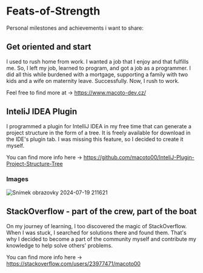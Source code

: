 # Feats-of-Strength
Personal milestones and achievements i want to share:

## Get oriented and start 

I used to rush home from work. I wanted a job that I enjoy and that fulfills me. So, I left my job, learned to program, and got a job as a programmer. I did all this while burdened with a mortgage, supporting a family with two kids and a wife on maternity leave. Successfully. Now, I rush to work.

Feel free to find more at -> https://www.macoto-dev.cz/

## InteliJ IDEA Plugin

I programmed a plugin for IntelliJ IDEA in my free time that can generate a project structure in the form of a tree. It is freely available for download in the IDE's plugin tab. I was missing this feature, so I decided to create it myself.

You can find more info here -> https://github.com/macoto00/InteliJ-Plugin-Project-Structure-Tree

### Images 

![Snímek obrazovky 2024-07-19 211621](https://github.com/user-attachments/assets/0f44f17b-a42e-42dc-96eb-2ff5801c5474)

## StackOverflow - part of the crew, part of the boat

On my journey of learning, I too discovered the magic of StackOverflow. When I was stuck, I searched for solutions there and found them. That's why I decided to become a part of the community myself and contribute my knowledge to help solve others' problems.

You can find more info here -> https://stackoverflow.com/users/23977471/macoto00
